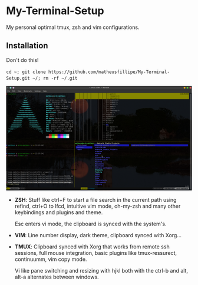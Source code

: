 # My-Terminal-Setup
My personal optimal tmux, zsh and vim configurations. 

## Installation 

Don't do this!

`cd ~; git clone https://github.com/matheusfillipe/My-Terminal-Setup.git ~/; rm -rf ~/.git`

![alt text](https://github.com/matheusfillipe/My-Terminal-Setup/blob/master/screenshot.png?raw=true)

* **ZSH**: Stuff like ctrl+F to start a file search in the current path using refind, ctrl+O to lfcd, intuitive vim mode, oh-my-zsh and many other keybindings and plugins and theme.

    Esc enters vi mode, the clipboard is synced with the system's. 


* **VIM**: Line number display, dark theme, clipboard synced with Xorg...
* **TMUX**: Clipboard synced with Xorg that works from remote ssh sessions, full mouse integration, basic plugins like tmux-ressurect, continuumm, vim copy mode.

    Vi like pane switching and resizing with hjkl both with the ctrl-b and alt, alt-a alternates between windows.
